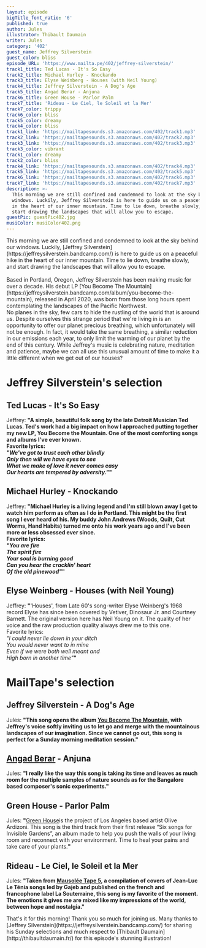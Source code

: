 ```yaml
---
layout: episode
bigTitle_font_ratio: '6'
published: true
author: Jules
illustrator: Thibault Daumain
writer: Jules
category: '402'
guest_name: Jeffrey Silverstein
guest_color: bliss
episode_URL: 'https://www.mailta.pe/402/jeffrey-silverstein/'
track1_title: Ted Lucas - It's So Easy
track2_title: Michael Hurley - Knockando
track3_title: Elyse Weinberg - Houses (with Neil Young)
track4_title: Jeffrey Silverstein - A Dog's Age
track5_title: Angad Berar - Anjuna
track6_title: Green House - Parlor Palm
track7_title: 'Rideau - Le Ciel, le Soleil et la Mer'
track7_color: trippy
track6_color: bliss
track5_color: dreamy
track4_color: bliss
track1_link: 'https://mailtapesounds.s3.amazonaws.com/402/track1.mp3'
track2_link: 'https://mailtapesounds.s3.amazonaws.com/402/track2.mp3'
track3_link: 'https://mailtapesounds.s3.amazonaws.com/402/track3.mp3'
track3_color: vibrant
track1_color: dreamy
track2_color: bliss
track4_link: 'https://mailtapesounds.s3.amazonaws.com/402/track4.mp3'
track5_link: 'https://mailtapesounds.s3.amazonaws.com/402/track5.mp3'
track6_link: 'https://mailtapesounds.s3.amazonaws.com/402/track6.mp3'
track7_link: 'https://mailtapesounds.s3.amazonaws.com/402/track7.mp3'
description: >-
  This morning we are still confined and condemned to look at the sky behind our
  windows. Luckily, Jeffrey Silverstein is here to guide us on a peaceful hike
  in the heart of our inner mountain. Time to lie down, breathe slowly, and
  start drawing the landscapes that will allow you to escape.
guestPic: guestPic402.jpg
musiColor: musiColor402.png
---
```

<p id="introduction"> This morning we are still confined and condemned to look at the sky behind our windows. Luckily, [Jeffrey Silverstein](https://jeffreysilverstein.bandcamp.com/) is here to guide us on a peaceful hike in the heart of our inner mountain. Time to lie down, breathe slowly, and start drawing the landscapes that will allow you to escape. 
<br><br>
Based in Portland, Oregon, Jeffrey Silverstein has been making music for over a decade. His debut LP [You Become The Mountain](https://jeffreysilverstein.bandcamp.com/album/you-become-the-mountain), released in April 2020, was born from those long hours spent contemplating the landscapes of the Pacific Northwest.<br>
No planes in the sky, few cars to hide the rustling of the world that is around us. Despite ourselves this strange period that we're living in is an opportunity to offer our planet precious breathing, which unfortunately will not be enough. In fact, it would take the same breathing, a similar reduction in our emissions each year, to only limit the warming of our planet by the end of this century. While Jeffrey's music is celebrating nature, meditation and patience, maybe we can all use this unusual amount of time to make it a little different when we get out of our houses?
</p>


# Jeffrey Silverstein's selection

## Ted Lucas - It's So Easy
Jeffrey: **"**A simple, beautiful folk song by the late Detroit Musician Ted Lucas. Ted's work had a big impact on how I approached putting together my new LP, You Become the Mountain. One of the most comforting songs and albums I've ever known.<br>
Favorite lyrics:<br>
<i>"We've got to trust each other blindly<br>
Only then will we have eyes to see<br>
What we make of love it never comes easy<br>
Our hearts are tempered by adversity."</i>**"**

## Michael Hurley - Knockando
Jeffrey: **"**Michael Hurley is a living legend and I'm still blown away I get to watch him perform as often as I do in Portland. This might be the first song I ever heard of his. My buddy John Andrews (Woods, Quilt, Cut Worms, Hand Habits) turned me onto his work years ago and I've been more or less obsessed ever since.<br>
Favorite lyrics:<br>
<i>"You are fire<br>
The spirit fire<br>
Your soul is burning good<br>
Can you hear the cracklin' heart<br>
Of the old pinewood"</i>**"**

## Elyse Weinberg - Houses (with Neil Young)
Jeffrey: **"**'Houses', from Late 60's song-writer Elyse Weinberg's 1968 record Elyse has since been covered by Vetiver, Dinosaur Jr. and Courtney Barnett. The original version here has Neil Young on it. The quality of her voice and the raw production quality always drew me to this one. <br>
Favorite lyrics:<br>
<i>"I could never lie down in your ditch<br>
You would never want to in mine<br>
Even if we were both well meant and<br>
High born in another time"</i>**"**


# MailTape's selection

## Jeffrey Silverstein - A Dog's Age
Jules: **"**This song opens the album [You Become The Mountain](https://jeffreysilverstein.bandcamp.com/album/you-become-the-mountain), with Jeffrey's voice softly inviting us to let go and merge with the mountainous landscapes of our imagination. Since we cannot go out, this song is perfect for a Sunday morning meditation session.**"**

## [Angad Berar](https://angadberar.bandcamp.com/) - Anjuna
Jules: **"**I really like the way this song is taking its time and leaves as much room for the multiple samples of nature sounds as for the Bangalore based composer's sonic experiments.**"**

## Green House - Parlor Palm
Jules: **"**[Green House](https://green-house.bandcamp.com/)is the project of Los Angeles based artist Olive Ardizoni. This song is the third track from their first release “Six songs for Invisible Gardens”, an album made to help you push the walls of your living room and reconnect with your environment. Time to heal your pains and take care of your plants.**"**

## Rideau - Le Ciel, le Soleil et la Mer
Jules: **"**Taken from [Mausolée Tape 5](https://souterraine.biz/album/mausol-e-tape-5), a compilation of covers of Jean-Luc Le Ténia songs led by Gajeb and published on the french and francophone label La Souterraine, this song is my favorite of the moment. The emotions it gives me are mixed like my impressions of the world, between hope and nostalgia.**"**


<p id="outroduction">That's it for this morning! Thank you so much for joining us. Many thanks to [Jeffrey Silverstein](https://jeffreysilverstein.bandcamp.com/) for sharing his Sunday selections and much respect to [Thibault Daumain](http://thibaultdaumain.fr/) for this episode's stunning illustration!</p>
